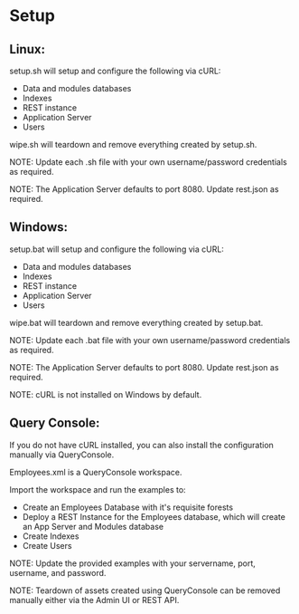 # Setup

## Linux:

setup.sh will setup and configure the following via cURL:

- Data and modules databases
- Indexes
- REST instance
- Application Server
- Users

wipe.sh will teardown and remove everything created by setup.sh.

NOTE: Update each .sh file with your own username/password credentials as required.

NOTE: The Application Server defaults to port 8080.  Update rest.json as required.


## Windows:
setup.bat will setup and configure the following via cURL: 

- Data and modules databases
- Indexes
- REST instance
- Application Server
- Users

wipe.bat will teardown and remove everything created by setup.bat.

NOTE: Update each .bat file with your own username/password credentials as required.

NOTE: The Application Server defaults to port 8080.  Update rest.json as required.

NOTE: cURL is not installed on Windows by default.  

## Query Console:

If you do not have cURL installed, you can also install the configuration manually via QueryConsole.
 
Employees.xml is a QueryConsole workspace.

Import the workspace and run the examples to:
- Create an Employees Database with it's requisite forests
- Deploy a REST Instance for the Employees database, which will create an App Server and Modules database
- Create Indexes
- Create Users

NOTE: Update the provided examples with your servername, port, username, and password.

NOTE: Teardown of assets created using QueryConsole can be removed manually either via the Admin UI or REST API.

